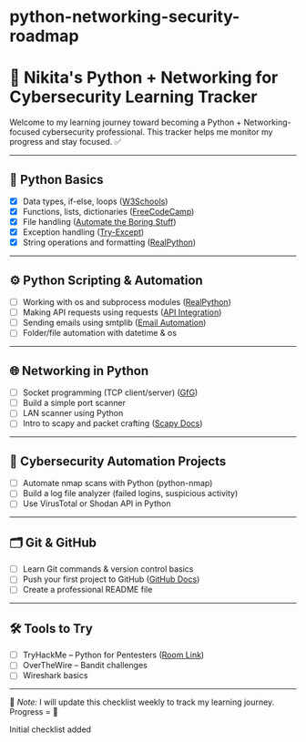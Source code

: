 # python-networking-security-roadmap
# 🐍 Nikita's Python + Networking for Cybersecurity Learning Tracker

Welcome to my learning journey toward becoming a Python + Networking-focused cybersecurity professional. This tracker helps me monitor my progress and stay focused. ✅

---

## 📘 Python Basics
- [x] Data types, if-else, loops ([W3Schools](https://www.w3schools.com/python/))
- [x] Functions, lists, dictionaries ([FreeCodeCamp](https://www.freecodecamp.org/news/learn-python-basics-full-course/))
- [x] File handling ([Automate the Boring Stuff](https://automatetheboringstuff.com/))
- [x] Exception handling ([Try-Except](https://www.w3schools.com/python/python_try_except.asp))
- [x] String operations and formatting ([RealPython](https://realpython.com/python-strings/))

---

## ⚙ Python Scripting & Automation
- [ ] Working with os and subprocess modules ([RealPython](https://realpython.com/python-os-module/))
- [ ] Making API requests using requests ([API Integration](https://realpython.com/api-integration-in-python/))
- [ ] Sending emails using smtplib ([Email Automation](https://realpython.com/python-send-email/))
- [ ] Folder/file automation with datetime & os

---

## 🌐 Networking in Python
- [ ] Socket programming (TCP client/server) ([GfG](https://www.geeksforgeeks.org/socket-programming-python/))
- [ ] Build a simple port scanner
- [ ] LAN scanner using Python
- [ ] Intro to scapy and packet crafting ([Scapy Docs](https://scapy.readthedocs.io/en/latest/))

---

## 🔐 Cybersecurity Automation Projects
- [ ] Automate nmap scans with Python (python-nmap)
- [ ] Build a log file analyzer (failed logins, suspicious activity)
- [ ] Use VirusTotal or Shodan API in Python

---

## 🗂 Git & GitHub
- [ ] Learn Git commands & version control basics
- [ ] Push your first project to GitHub ([GitHub Docs](https://docs.github.com/en/get-started/quickstart))
- [ ] Create a professional README file

---

## 🛠 Tools to Try
- [ ] TryHackMe – Python for Pentesters ([Room Link](https://tryhackme.com/room/pythonforpentesters))
- [ ] OverTheWire – Bandit challenges
- [ ] Wireshark basics

---

📝 *Note:* I will update this checklist weekly to track my learning journey. Progress = 🚀

Initial checklist added
